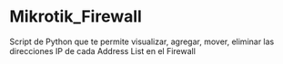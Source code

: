# Mikrotik_Firewall
Script de Python que te permite visualizar, agregar, mover, eliminar las direcciones IP de cada Address List en el Firewall
